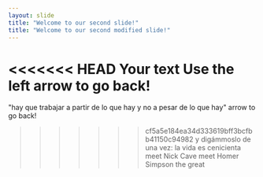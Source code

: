 ```yaml
---
layout: slide 
title: "Welcome to our second slide!" 
title: "Welcome to our second modified slide!" 
---
```

<<<<<<< HEAD
Your text 
Use the left arrow to go back!
=======
"hay que trabajar a partir de lo que hay y no a pesar de lo que hay"
arrow to go back!
>>>>>>> cf5a5e184ea34d333619bff3bcfbb41150c94982
y digámmoslo de una vez: la vida es cenicienta meet Nick Cave meet Homer Simpson the great
